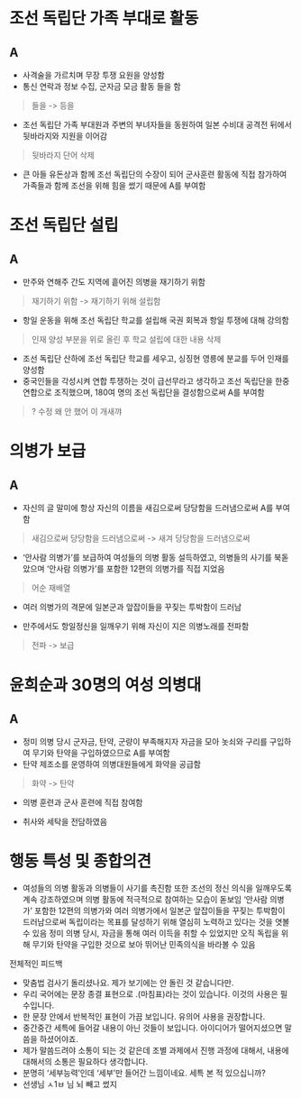 # 조선 독립단 가족 부대로 활동  
## A  
- 사격술을 가르치며 무장 투쟁 요원을 양성함  
- 통신 연락과 정보 수집, 군자금 모금 활동 들을 함  
<!-- 띄어쓰기 오류입니까 아니면 오타입니까.-->   
> 들을 -> 등을  
- 조선 독립단 가족 부대원과 주변의 부녀자들을 동원하여 일본 수비대 공격전 뒤에서 뒷바라지와 지원을 이어감  
<!-- 뒷바라지라는 표현이 자칫 잘못하면 좋아보이지 않는 표현이 될 수 있으므로 단어를 바꾸거나 삭제를 권장합니다. -->   
> 뒷바라지 단어 삭제  
- 큰 아들 유돈상과 함께 조선 독립단의 수장이 되어 군사훈련 활동에 직접 참가하여 가족들과 함께 조선을 위해 힘을 썼기 때문에 A를 부여함  

# 조선 독립단 설립  
## A  
- 만주와 연해주 간도 지역에 흩어진 의병을 재기하기 위함  
<!-- 원인만 나와있고 결과가 없잖습니까. 활동명에서 알 수 있지 않을까라는 불친절함보다는 직접 보이게 적어 읽는 사람이 편한 글을 만드셔야 합니다.-->   
> 재기하기 위함 -> 재기하기 위해 설립함  
- 항일 운동을 위해 조선 독립단 학교를 설립해 국권 회복과 항일 투쟁에 대해 강의함  
<!-- 학교를 세웠다는 말이 왜 14, 15에 둘 다 들어갔나요. -->  
> 인재 양성 부분을 위로 올린 후 학교 설립에 대한 내용 삭제  
- 조선 독립단 산하에 조선 독립단 학교를 세우고, 싱징현 영릉에 분교를 두어 인재를 양성함  
- 중국인들을 각성시켜 연합 투쟁하는 것이 급선무라고 생각하고 조선 독립단을 한중 연합으로 조직했으며, 180여 명의 조선 독립단을 결성함으로써 A를 부여함  
<!-- 원인에서 결과로 넘어가는 접속사가 이상한 것 같습니다. ‘생각하고’ 보다는 ‘생각하여’를 권장합니다.-->   
> ? 수정 왜 안 했어 이 개새꺄  

# 의병가 보급  
## A  
- 자신의 글 말미에 항상 자신의 이름을 새김으로써 당당함을 드러냄으로써 A를 부여함  
<!-- 타인이 보기에 좋은 글쓰기는 같은 표현의 반복을 지양하며, 어법이 맞아야 합니다.-->   
> 새김으로써 당당함을 드러냄으로써 -> 새겨 당당함을 드러냄으로써  
- ‘안사람 의병가’를 보급하여 여성들의 의병 활동 설득하였고, 의병들의 사기를 북돋았으며 ‘안사람 의병가’를 포함한 12편의 의병가를 직접 지었음  
> 어순 재배열  
- 여러 의병가의 격문에 일본군과 앞잡이들을 꾸짖는 투박함이 드러남  
<!-- 세특에 대한 내용이 아닌 것 같은데 말이죠.-->   
- 만주에서도 항일정신을 일깨우기 위해 자신이 지은 의병노래를 전파함  
<!-- 활동명에서 ‘보급’이라는 단어를 썼으니 ‘전파’가 아닌 ‘보급’이라는 단어를 사용하는 것이 좋아 보입니다.-->   
> 전파 -> 보급  

# 윤희순과 30명의 여성 의병대  
## A  
- 정미 의병 당시 군자금, 탄약, 군량이 부족해지자 자금을 모아 놋쇠와 구리를 구입하여 무기와 탄약을 구입하였으므로 A를 부여함  
- 탄약 제조소를 운영하여 의병대원들에게 화약을 공급함  
<!-- 탄약 제조소에서 탄약이 아닌 화약을 공급했다고 하는 게 뭔가 이상하지 않나요.-->   
> 화약 -> 탄약  
- 의병 훈련과 군사 훈련에 직접 참여함  
<!-- 얘는 바뀐 게 없는 것 같은데 기분 탓인가요.-->   
- 취사와 세탁을 전담하였음  
<!-- 이거는 세특에 들어갈만한 내용이 아니지 않나요. 내용이 없었으면 차라리 저에게 오셨어야죠.-->  


# 행동 특성 및 종합의견  
- 여성들의 의병 활동과 의병들이 사기를 촉진함 또한 조선의 정신 의식을 일깨우도록 계속 강조하였으며 의병 활동에 적극적으로 참여하는 모습이 돋보임 ‘안사람 의병가’ 포함한 12편의 의병가와 여러 의병가에서 일본군 앞잡이들을 꾸짖는 투박함이 드러남으로써 독립이라는 목표를 달성하기 위해 열심히 노력하고 있다는 것을 엿볼 수 있음 정미 의병 당시, 자금을 통해 여러 이득을 취할 수 있었지만 오직 독립을 위해 무기와 탄약을 구입한 것으로 보아 뛰어난 민족의식을 바라볼 수 있음      
<!-- 내용으로는 제가 뭐라고 할 수는 없는 부분이라 따로 말씀은 안 드리겠습니다. 맞춤법, 어법, 어순, 문장 종결 표현 등 기본적으로 글쓰기에 필요한 요소들이 전부 빠져있습니다.-->  

전체적인 피드백  
- 맞춤법 검사기 돌리셨나요. 제가 보기에는 안 돌린 것 같습니다만.  
- 우리 국어에는 문장 종결 표현으로 .(마침표)라는 것이 있습니다. 이것의 사용은 필수입니다.  
- 한 문장 안에서 반복적인 표현이 가끔 보입니다. 유의어 사용을 권장합니다.  
- 중간중간 세특에 들어갈 내용이 아닌 것들이 보입니다. 아이디어가 떨어지셨으면 말씀을 하셨어야죠.  
- 제가 말씀드려야 소통이 되는 것 같은데 조별 과제에서 진행 과정에 대해서, 내용에 대해서의 소통은 필요하다 생각합니다.  
- 분명히 ‘세부능력’인데 ‘세부’만 들어간 느낌이네요. 세특 본 적 있으십니까?  
- 선생님 ㅅ1ㅂ 님 뇌 빼고 썼지